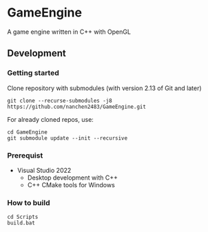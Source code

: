 # GameEngine
A game engine written in C++ with OpenGL

## Development

### Getting started

Clone repository with submodules (with version 2.13 of Git and later)
```
git clone --recurse-submodules -j8 https://github.com/nanchen2483/GameEngine.git
```
For already cloned repos, use:
```
cd GameEngine
git submodule update --init --recursive
```
### Prerequist
- Visual Studio 2022
    - Desktop development with C++
    - C++ CMake tools for Windows
### How to build
```
cd Scripts
build.bat
```
